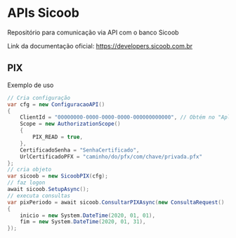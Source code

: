 # APIs Sicoob
Repositório para comunicação via API com o banco Sicoob

Link da documentação oficial: https://developers.sicoob.com.br

## PIX
Exemplo de uso
~~~C#
// Cria configuração
var cfg = new ConfiguracaoAPI()
{
    ClientId = "00000000-0000-0000-0000-000000000000", // Obtém no "Aplicativo" no developers.sicoob.com.br
    Scope = new AuthorizationScope()
    {
        PIX_READ = true,
    },
    CertificadoSenha = "SenhaCertificado",
    UrlCertificadoPFX = "caminho/do/pfx/com/chave/privada.pfx"
};
// cria objeto
var sicoob = new SicoobPIX(cfg);
// faz logon
await sicoob.SetupAsync();
// executa consultas
var pixPeriodo = await sicoob.ConsultarPIXAsync(new ConsultaRequest()
{
    inicio = new System.DateTime(2020, 01, 01),
    fim = new System.DateTime(2020, 01, 31),
});
~~~

